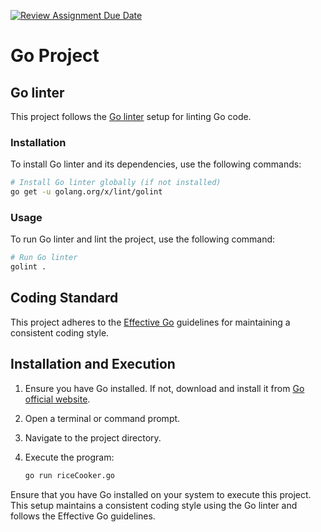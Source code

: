 [![Review Assignment Due Date](https://classroom.github.com/assets/deadline-readme-button-24ddc0f5d75046c5622901739e7c5dd533143b0c8e959d652212380cedb1ea36.svg)](https://classroom.github.com/a/PHq8Kfj_)

# Go Project

## Go linter

This project follows the [Go linter](https://pkg.go.dev/golang.org/x/lint/golint) setup for linting Go code.

### Installation

To install Go linter and its dependencies, use the following commands:

```bash
# Install Go linter globally (if not installed)
go get -u golang.org/x/lint/golint
```

### Usage

To run Go linter and lint the project, use the following command:

```bash
# Run Go linter
golint .
```

## Coding Standard

This project adheres to the [Effective Go](https://golang.org/doc/effective_go.html) guidelines for maintaining a consistent coding style.

## Installation and Execution

1. Ensure you have Go installed. If not, download and install it from [Go official website](https://golang.org/dl/).
2. Open a terminal or command prompt.
3. Navigate to the project directory.
4. Execute the program:

    ```bash
    go run riceCooker.go
    ```

Ensure that you have Go installed on your system to execute this project. This setup maintains a consistent coding style using the Go linter and follows the Effective Go guidelines.